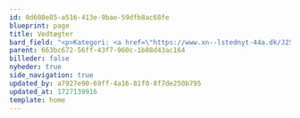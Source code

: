 ```yaml
---
id: 0d608e85-a516-413e-9bae-59dfb8ac68fe
blueprint: page
title: Vedtægter
bard_field: "<p>Kategori: <a href=\"https://www.xn--lstednyt-44a.dk/J257/index.php/olsted-lokalrad/artikel-arkiv/18-menurelateret\">MenuRelateret</a></p><ul><li><p><a rel=\"nofollow\" href=\"https://www.xn--lstednyt-44a.dk/J257/index.php/olsted-lokalrad/artikel-arkiv?tmpl=component&amp;print=1&amp;page=\" title=\"Udskriv\">Udskriv</a></p></li><li><p><a href=\"https://www.xn--lstednyt-44a.dk/J257/index.php/component/mailto/?tmpl=component&amp;template=jsn_dome_pro&amp;link=8f0136696d17427061adfb90be9aaed56c2fdfa4\" title=\"Email\">\_Email</a><br></p></li></ul><p>Skrevet af Super User</p><p>Publiceret: Torsdag, 22. februar 2024 20:22</p><p>Visninger: 139<br></p><p>Vedtægter for Ølsted Lokalråd</p><p>Du kan læse vedtægterne for Ølsted Lokalråd ved at trykke <a target=\"_blank\" href=\"https://www.xn--lstednyt-44a.dk/J257/images/Lokalraadet/Vedt%C3%A6gter_for_%C3%98lsted_Lokalr%C3%A5d.pdf\">HER</a></p>"
parent: 663bc672-56ff-43f7-960c-1b88d43ac164
billeder: false
nyheder: true
side_navigation: true
updated_by: a7927e90-69ff-4a16-81f0-8f7de250b795
updated_at: 1727139916
template: home
---
```

